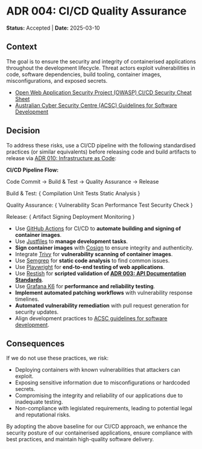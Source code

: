 # ADR 004: CI/CD Quality Assurance

**Status:** Accepted | **Date:** 2025-03-10

## Context

The goal is to ensure the security and integrity of containerised
applications throughout the development lifecycle. Threat actors exploit
vulnerabilities in code, software dependencies, build tooling, container
images, misconfigurations, and exposed secrets.

- [Open Web Application Security Project (OWASP) CI/CD Security Cheat
  Sheet](https://cheatsheetseries.owasp.org/cheatsheets/CI_CD_Security_Cheat_Sheet.html)
- [Australian Cyber Security Centre (ACSC) Guidelines for Software
  Development](https://www.cyber.gov.au/resources-business-and-government/essential-cyber-security/ism/cyber-security-guidelines/guidelines-software-development)

## Decision

To address these risks, use a CI/CD pipeline with the following
standardised practices (or similar equivalents) before releasing code
and build artifacts to release via [ADR 010: Infrastructure as
Code](../operations/010-configmgmt.md):

**CI/CD Pipeline Flow:**

Code Commit -> Build & Test -> Quality Assurance -> Release

Build & Test: {
  Compilation
  Unit Tests
  Static Analysis
}

Quality Assurance: {
  Vulnerability Scan
  Performance Test
  Security Check
}

Release: {
  Artifact Signing
  Deployment
  Monitoring
}
- Use [GitHub
  Actions](https://docs.github.com/en/actions/about-github-actions/understanding-github-actions)
  for CI/CD to **automate building and signing of container images**.
- Use [Justfiles](https://just.systems/man/en/) to **manage development
  tasks**.
- **Sign container images** with
  [Cosign](https://github.com/sigstore/cosign) to ensure integrity and
  authenticity.
- Integrate
  [Trivy](https://trivy.dev/latest/docs/target/container_image/) for
  **vulnerability scanning of container images**.
- Use [Semgrep](https://semgrep.dev/docs/getting-started/quickstart) for
  **static code analysis** to find common issues.
- Use [Playwright](https://playwright.dev/docs/intro) for **end-to-end
  testing of web applications**.
- Use [Restish](https://rest.sh/#/guide) for **scripted validation of
  [ADR 003: API Documentation Standards](../development/003-apis.md)**.
- Use [Grafana
  K6](https://grafana.com/docs/k6/latest/get-started/write-your-first-test/)
  for **performance and reliability testing**.
- **Implement automated patching workflows** with vulnerability response
  timelines.
- **Automated vulnerability remediation** with pull request generation
  for security updates.
- Align development practices to [ACSC guidelines for software
  development](https://www.cyber.gov.au/resources-business-and-government/essential-cyber-security/ism/cyber-security-guidelines/guidelines-software-development).

## Consequences

If we do not use these practices, we risk:

- Deploying containers with known vulnerabilities that attackers can
  exploit.
- Exposing sensitive information due to misconfigurations or hardcoded
  secrets.
- Compromising the integrity and reliability of our applications due to
  inadequate testing.
- Non-compliance with legislated requirements, leading to potential
  legal and reputational risks.

By adopting the above baseline for our CI/CD approach, we enhance the
security posture of our containerised applications, ensure compliance
with best practices, and maintain high-quality software delivery.
